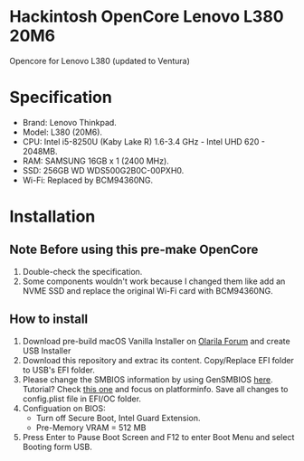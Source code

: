 # Hackintosh OpenCore Lenovo L380 20M6
Opencore for Lenovo L380 (updated to Ventura)
# Specification
- Brand: Lenovo Thinkpad.
- Model: L380 (20M6).
- CPU: Intel i5-8250U (Kaby Lake R) 1.6-3.4 GHz - Intel UHD 620 - 2048MB.
- RAM: SAMSUNG 16GB x 1 (2400 MHz).
- SSD: 256GB WD WDS500G2B0C-00PXH0.
- Wi-Fi: Replaced by BCM94360NG.
# Installation
## Note Before using this pre-make OpenCore
1. Double-check the specification.
2. Some components wouldn't work because I changed them like add an NVME SSD and replace the original Wi-Fi card with BCM94360NG.
## How to install
1. Download pre-build macOS Vanilla Installer on [Olarila Forum](https://www.olarila.com) and create USB Installer
2. Download this repository and extrac its content. Copy/Replace EFI folder to USB's EFI folder.
3. Please change the SMBIOS information by using GenSMBIOS [here](https://github.com/corpnewt/GenSMBIOS). Tutorial? Check [this one](https://dortania.github.io/OpenCore-Install-Guide/config-laptop.plist/coffee-lake.html#platforminfo) and focus on platforminfo. Save all changes to config.plist file in EFI/OC folder.
4. Configuation on BIOS:
   + Turn off Secure Boot, Intel Guard Extension.
   + Pre-Memory VRAM = 512 MB
5. Press Enter to Pause Boot Screen and F12 to enter Boot Menu and select Booting form USB.
